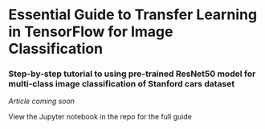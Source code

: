 # Essential Guide to Transfer Learning in TensorFlow for Image Classification
### Step-by-step tutorial to using pre-trained ResNet50 model for multi-class image classification of Stanford cars dataset

*Article coming soon*

View the Jupyter notebook in the repo for the full guide
